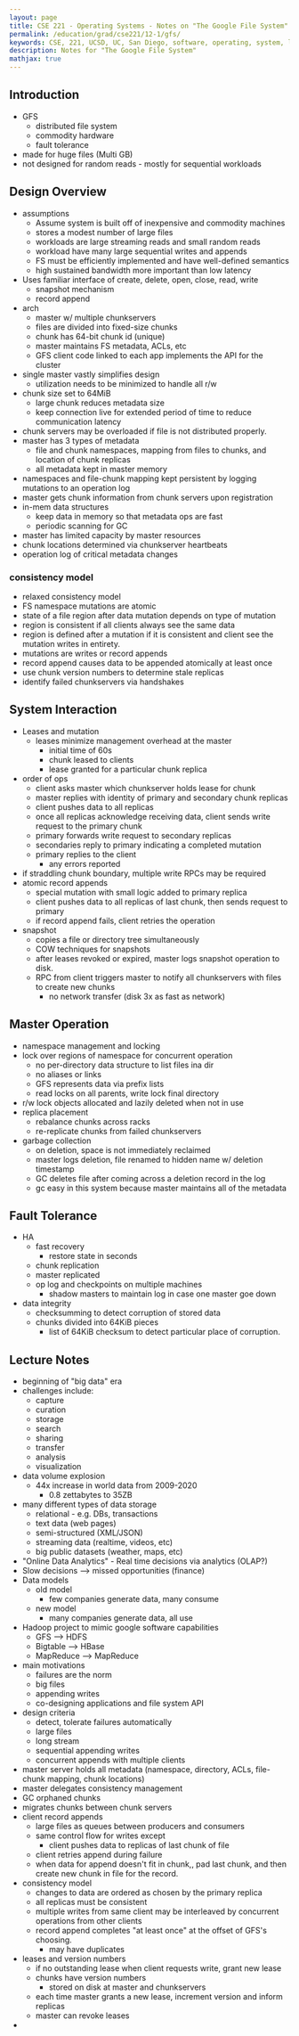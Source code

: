 ```yaml
---
layout: page
title: CSE 221 - Operating Systems - Notes on "The Google File System"
permalink: /education/grad/cse221/12-1/gfs/
keywords: CSE, 221, UCSD, UC, San Diego, software, operating, system, linux, C, OS, google, file, system, distributed
description: Notes for "The Google File System"
mathjax: true
---
```


## Introduction

- GFS
    - distributed file system
    - commodity hardware
    - fault tolerance
- made for huge files (Multi GB)
- not designed for random reads - mostly for sequential workloads

## Design Overview

- assumptions
    - Assume system is built off of inexpensive and commodity machines
    - stores a modest number of large files
    - workloads are large streaming reads and small random reads
    - workload have many large sequential writes and appends
    - FS must be efficiently implemented and have well-defined semantics
    - high sustained bandwidth more important than low latency
- Uses familiar interface of create, delete, open, close, read, write
    - snapshot mechanism
    - record append
- arch
    - master w/ multiple chunkservers
    - files are divided into fixed-size chunks
    - chunk has 64-bit chunk id (unique)
    - master maintains FS metadata, ACLs, etc
    - GFS client code linked to each app implements the API for the cluster
- single master vastly simplifies design
    - utilization needs to be minimized to handle all r/w
- chunk size set to 64MiB
    - large chunk reduces metadata size
    - keep connection live for extended period of time to reduce
      communication latency
- chunk servers may be overloaded if file is not distributed properly.
- master has 3 types of metadata
    - file and chunk namespaces, mapping from files to chunks, and
      location of chunk replicas
    - all metadata kept in master memory
- namespaces and file-chunk mapping kept persistent by logging mutations
  to an operation log
- master gets chunk information from chunk servers upon registration
- in-mem data structures
    - keep data in memory so that metadata ops are fast
    - periodic scanning for GC
- master has limited capacity by master resources
- chunk locations determined via chunkserver heartbeats
- operation log of critical metadata changes


### consistency model

- relaxed consistency model
- FS namespace mutations are atomic
- state of a file region after data mutation depends on type of mutation
- region is consistent if all clients always see the same data
- region is defined after a mutation if it is consistent and client see
  the mutation writes in entirety.
- mutations are writes or record appends
- record append causes data to be appended atomically at least once
- use chunk version numbers to determine stale replicas
- identify failed chunkservers via handshakes


## System Interaction

- Leases and mutation
    - leases minimize management overhead at the master
        - initial time of 60s
        - chunk leased to clients
        - lease granted for a particular chunk replica
- order of ops
    - client asks master which chunkserver holds lease for chunk
    - master replies with identity of primary and secondary chunk replicas
    - client pushes data to all replicas
    - once all replicas acknowledge receiving data, client sends write
      request to the primary chunk
    - primary forwards write request to secondary replicas
    - secondaries reply to primary indicating a completed mutation
    - primary replies to the client
        - any errors reported
- if straddling chunk boundary, multiple write RPCs may be required
- atomic record appends
    - special mutation with small logic added to primary replica
    - client pushes data to all replicas of last chunk, then sends
      request to primary
    - if record append fails, client retries the operation
- snapshot
    - copies a file or directory tree simultaneously
    - COW techniques for snapshots
    - after leases revoked or expired, master logs snapshot operation to disk.
    - RPC from client triggers master to notify all chunkservers with
      files to create new chunks
        - no network transfer (disk 3x as fast as network)

## Master Operation

- namespace management and locking
- lock over regions of namespace for concurrent operation
    - no per-directory data structure to list files ina dir
    - no aliases or links
    - GFS represents data via prefix lists
    - read locks on all parents, write lock final directory
- r/w lock objects allocated and lazily deleted when not in use
- replica placement
    - rebalance chunks across racks
    - re-replicate chunks from failed chunkservers
- garbage collection
    - on deletion, space is not immediately reclaimed
    - master logs deletion, file renamed to hidden name w/ deletion timestamp
    - GC deletes file after coming across a deletion record in the log
    - gc easy in this system because master maintains all of the metadata


## Fault Tolerance

- HA
    - fast recovery
        - restore state in seconds
    - chunk replication
    - master replicated
    - op log and checkpoints on multiple machines
        - shadow masters to maintain log in case one master goe down
- data integrity
    - checksumming to detect corruption of stored data
    - chunks divided into 64KiB pieces
        - list of 64KiB checksum to detect particular place of corruption.

## Lecture Notes

- beginning of "big data" era
- challenges include:
    - capture
    - curation
    - storage
    - search
    - sharing
    - transfer
    - analysis
    - visualization
- data volume explosion
    - 44x increase in world data from 2009-2020
        - 0.8 zettabytes to 35ZB
- many different types of data storage
    - relational - e.g. DBs, transactions
    - text data (web pages)
    - semi-structured (XML/JSON)
    - streaming data (realtime, videos, etc)
    - big public datasets (weather, maps, etc)
- "Online Data Analytics" - Real time decisions via analytics (OLAP?)
- Slow decisions --> missed opportunities (finance)
- Data models
    - old model
        - few companies generate data, many consume
    - new model
        - many companies generate data, all use
- Hadoop project to mimic google software capabilities
    - GFS --> HDFS
    - Bigtable --> HBase
    - MapReduce --> MapReduce
- main motivations
    - failures are the norm
    - big files
    - appending writes
    - co-designing applications and file system API
- design criteria
    - detect, tolerate failures automatically
    - large files
    - long stream
    - sequential appending writes
    - concurrent appends with multiple clients
- master server holds all metadata (namespace, directory, ACLs, file-chunk mapping, chunk locations)
- master delegates consistency management
- GC orphaned chunks
- migrates chunks between chunk servers
- client record appends
    - large files as queues between producers and consumers
    - same control flow for writes except
        - client pushes data to replicas of last chunk of file
    - client retries append during failure
    - when data for append doesn't fit in chunk,, pad last chunk, and then create new chunk in file for the record.
- consistency model
    - changes to data are ordered as chosen by the primary replica
    - all replicas must be consistent
    - multiple writes from same client may be interleaved by concurrent operations from other clients
    - record append completes "at least once" at the offset of GFS's choosing.
        - may have duplicates
- leases and version numbers
    - if no outstanding lease when client requests write, grant new lease
    - chunks have version numbers
        - stored on disk at master and chunkservers
    - each time master grants a new lease, increment version and inform replicas
    - master can revoke leases
- 
